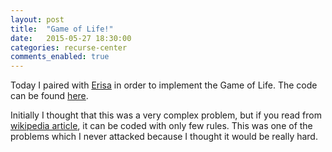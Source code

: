 ```yaml
---
layout: post
title:  "Game of Life!"
date:   2015-05-27 18:30:00
categories: recurse-center
comments_enabled: true
---
```


Today I paired with [Erisa][1] in order to implement the Game of Life. The code can be found [here][2].

<script src="public/game_of_life.js"></script>

<canvas id="canvas" width="400" height="400"></canvas>

<script type="text/javascript">drawCanvas();</script>
<script type="text/javascript">setInterval(function() { 
MainLoop(); }, 1000);</script>

Initially I thought that this was a very complex problem, but if you read from [wikipedia article][3], it can be coded with only few rules. This was one of the problems which I never attacked because I thought it would be really hard.

[1]: https://github.com/erisa85
[2]: https://github.com/erisa85/GameOfLife
[3]: http://en.wikipedia.org/wiki/Conway%27s_Game_of_Life
